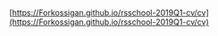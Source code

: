 
 [https://Forkossigan.github.io/rsschool-2019Q1-cv/cv](https://Forkossigan.github.io/rsschool-2019Q1-cv/cv)

